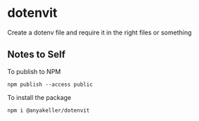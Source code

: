# dotenvit
Create a dotenv file and require it in the right files or something

## Notes to Self

To publish to NPM
```
npm publish --access public
```

To install the package
```
npm i @anyakeller/dotenvit
```